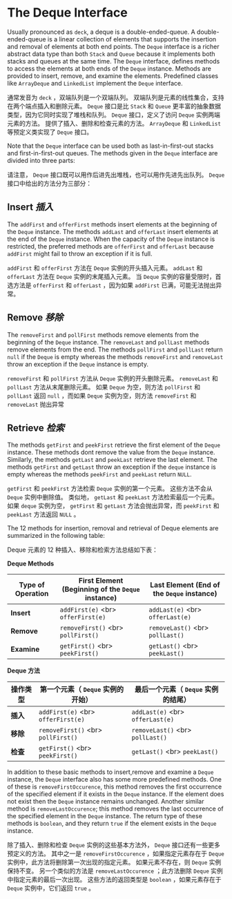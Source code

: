 # The Deque Interface


Usually pronounced as `deck`, a deque is a double-ended-queue. 
A double-ended-queue is a linear collection of elements that supports the insertion and removal of elements at both end points. 
The `Deque` interface is a richer abstract data type than both `Stack` and `Queue` because it implements both stacks and queues at the same time. 
The `Deque` interface, defines methods to access the elements at both ends of the `Deque` instance. 
Methods are provided to insert, remove, and examine the elements. 
Predefined classes like `ArrayDeque` and `LinkedList` implement the `Deque` interface.


通常发音为 `deck` ，双端队列是一个双端队列。
双端队列是元素的线性集合，支持在两个端点插入和删除元素。
`Deque` 接口是比 `Stack` 和 `Queue` 更丰富的抽象数据类型，因为它同时实现了堆栈和队列。
`Deque` 接口，定义了访问 `Deque` 实例两端元素的方法。
提供了插入、删除和检查元素的方法。
`ArrayDeque` 和 `LinkedList` 等预定义类实现了 `Deque` 接口。


Note that the `Deque` interface can be used both as last-in-first-out stacks and first-in-first-out queues. 
The methods given in the `Deque` interface are divided into three parts:


请注意， `Deque` 接口既可以用作后进先出堆栈，也可以用作先进先出队列。
`Deque` 接口中给出的方法分为三部分：


## Insert _插入_


The `addFirst` and `offerFirst` methods insert elements at the beginning of the `Deque` instance. 
The methods `addLast` and `offerLast` insert elements at the end of the `Deque` instance. 
When the capacity of the `Deque` instance is restricted, the preferred methods are `offerFirst` and `offerLast` because `addFirst` might fail to throw an exception if it is full.


`addFirst` 和 `offerFirst` 方法在 `Deque` 实例的开头插入元素。
`addLast` 和 `offerLast` 方法在 `Deque` 实例的末尾插入元素。
当 `Deque` 实例的容量受限时，首选方法是 `offerFirst` 和 `offerLast` ，因为如果 `addFirst` 已满，可能无法抛出异常。


## Remove _移除_


The `removeFirst` and `pollFirst` methods remove elements from the beginning of the `Deque` instance. 
The `removeLast` and `pollLast` methods remove elements from the end. 
The methods `pollFirst` and `pollLast` return `null` if the `Deque` is empty whereas the methods `removeFirst` and `removeLast` throw an exception if the `Deque` instance is empty.


`removeFirst` 和 `pollFirst` 方法从 `Deque` 实例的开头删除元素。
`removeLast` 和 `pollLast` 方法从末尾删除元素。
如果 `Deque` 为空，则方法 `pollFirst` 和 `pollLast` 返回 `null` ，而如果 `Deque` 实例为空，则方法 `removeFirst` 和 `removeLast` 抛出异常


## Retrieve _检索_


The methods `getFirst` and `peekFirst` retrieve the first element of the `Deque` instance. 
These methods dont remove the value from the `Deque` instance. 
Similarly, the methods `getLast` and `peekLast` retrieve the last element. 
The methods `getFirst` and `getLast` throw an exception if the `deque` instance is empty whereas the methods `peekFirst` and `peekLast` return `NULL`.


`getFirst` 和 `peekFirst` 方法检索 `Deque` 实例的第一个元素。
这些方法不会从 `Deque` 实例中删除值。
类似地， `getLast` 和 `peekLast` 方法检索最后一个元素。
如果 `deque` 实例为空， `getFirst` 和 `getLast` 方法会抛出异常，而 `peekFirst` 和 `peekLast` 方法返回 `NULL` 。


The 12 methods for insertion, removal and retrieval of Deque elements are summarized in the following table: 


Deque 元素的 12 种插入、移除和检索方法总结如下表：


**Deque Methods**

| Type of Operation | First Element (Beginning of the `Deque` instance) | Last Element (End of the `Deque` instance) |
|-------------------| ---- |--------------------------------------------|
| **Insert**        | `addFirst(e)` <br\> `offerFirst(e)` | `addLast(e)` <br\> `offerLast(e)` |
| **Remove**        | `removeFirst()` <br\> `pollFirst()` | `removeLast()` <br\> `pollLast()` |
| **Examine**       | `getFirst()` <br\> `peekFirst()` | `getLast()` <br\> `peekLast()` |


**Deque 方法**

| 操作类型        | 第一个元素（ `Deque` 实例的开始） | 最后一个元素（ `Deque` 实例的结尾） |
|-------------|-------------------------------------|-----------------------------------|
| **插入** | `addFirst(e)` <br\> `offerFirst(e)` | `addLast(e)` <br\> `offerLast(e)` |
| **移除** | `removeFirst()` <br\> `pollFirst()` | `removeLast()` <br\> `pollLast()` |
| **检查** | `getFirst()` <br\> `peekFirst()` | `getLast()` <br\> `peekLast()` |


In addition to these basic methods to insert,remove and examine a `Deque` instance, the `Deque` interface also has some more predefined methods. 
One of these is `removeFirstOccurence`, this method removes the first occurrence of the specified element if it exists in the `Deque` instance. 
If the element does not exist then the `Deque` instance remains unchanged. 
Another similar method is `removeLastOccurence`; this method removes the last occurrence of the specified element in the `Deque` instance. 
The return type of these methods is `boolean`, and they return `true` if the element exists in the `Deque` instance.


除了插入、删除和检查 `Deque` 实例的这些基本方法外， `Deque` 接口还有一些更多预定义的方法。
其中之一是 `removeFirstOccurence` ，如果指定元素存在于 `Deque` 实例中，此方法将删除第一次出现的指定元素。
如果元素不存在，则 `Deque` 实例保持不变。
另一个类似的方法是 `removeLastOccurence` ；此方法删除 `Deque` 实例中指定元素的最后一次出现。
这些方法的返回类型是 `boolean` ，如果元素存在于 `Deque` 实例中，它们返回 `true` 。
